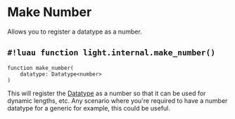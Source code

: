 # Make Number

Allows you to register a datatype as a number.

## `#!luau function light.internal.make_number()`

```luau title='<!-- internal --> <!-- client --> <!-- server --> <!-- shared --> <!-- sync -->'
function make_number(
    datatype: Datatype<number>
)
```

This will register the [Datatype](../../datatypes/index.md) as a number so that it can be used for dynamic lengths, etc.
Any scenario where you're required to have a number datatype for a generic for example, this could be useful.
